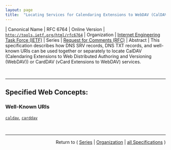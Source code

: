 ```yaml
---
layout: page
title:  "Locating Services for Calendaring Extensions to WebDAV (CalDAV) and vCard Extensions to WebDAV (CardDAV)"
---
```


| Canonical Name | RFC 6764
| Online Version | [`http://tools.ietf.org/html/rfc6764`](http://tools.ietf.org/html/rfc6764)
| Organization | [Internet Engineering Task Force (IETF)](..  "List of specification series by this organization")
| Series | [Request for Comments (RFC)](.  "List of specifications in this series")
| Abstract | This specification describes how DNS SRV records, DNS TXT records, and well-known URIs can be used together or separately to locate CalDAV (Calendaring Extensions to Web Distributed Authoring and Versioning (WebDAV)) or CardDAV (vCard Extensions to WebDAV) services.

<br/>
<hr/>

## Specified Web Concepts:

### Well-Known URIs

[`caldav`](/concepts/well-known-uri/caldav "&#34;caldav&#34; and &#34;carddav&#34; &#34;.well-known&#34; URIs point to a resource that the client can use as the initial &#34;context path&#34; for the service they are trying to connect to. The server MUST redirect HTTP requests for that resource to the actual &#34;context path&#34; using one of the available mechanisms provided by HTTP (e.g., using a 301, 303, or 307 response). Clients MUST handle HTTP redirects on the &#34;.well-known&#34; URI. Servers MUST NOT locate the actual CalDAV or CardDAV service endpoint at the &#34;.well-known&#34; URI."), [`carddav`](/concepts/well-known-uri/carddav "&#34;caldav&#34; and &#34;carddav&#34; &#34;.well-known&#34; URIs point to a resource that the client can use as the initial &#34;context path&#34; for the service they are trying to connect to. The server MUST redirect HTTP requests for that resource to the actual &#34;context path&#34; using one of the available mechanisms provided by HTTP (e.g., using a 301, 303, or 307 response). Clients MUST handle HTTP redirects on the &#34;.well-known&#34; URI. Servers MUST NOT locate the actual CalDAV or CardDAV service endpoint at the &#34;.well-known&#34; URI.")



<br/>
<hr/>

<p style="text-align: right">Return to ( <a href="./">Series</a> | <a href="../">Organization</a> | <a href="../../">all Specifications</a> )</p>